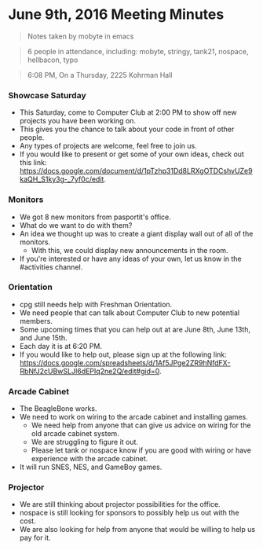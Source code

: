 # June 9th, 2016 Meeting Minutes
> Notes taken by mobyte in emacs

> 6 people in attendance, including: mobyte, stringy, tank21, nospace, hellbacon, typo

> 6:08 PM, On a Thursday, 2225 Kohrman Hall

### Showcase Saturday
- This Saturday, come to Computer Club at 2:00 PM to show off new projects you have been working on.
- This gives you the chance to talk about your code in front of other people.
- Any types of projects are welcome, feel free to join us.
- If you would like to present or get some of your own ideas, check out this link: https://docs.google.com/document/d/1pTzhp31Dd8LRXgOTDCshvUZe9kaQH_S1ky3g-_7yf0c/edit.

### Monitors
- We got 8 new monitors from pasportit's office.
- What do we want to do with them?
- An idea we thought up was to create a giant display wall out of all of the monitors.
  - With this, we could display new announcements in the room.
- If you're interested or have any ideas of your own, let us know in the #activities channel.

### Orientation
- cpg still needs help with Freshman Orientation.
- We need people that can talk about Computer Club to new potential members.
- Some upcoming times that you can help out at are June 8th, June 13th, and June 15th.
- Each day it is at 6:20 PM.
- If you would like to help out, please sign up at the following link: https://docs.google.com/spreadsheets/d/1Af5JPge2ZR9hNfdFX-RbNfJ2cUBwSLJI6dEPIq2ne2Q/edit#gid=0.

### Arcade Cabinet
- The BeagleBone works.
- We need to work on wiring to the arcade cabinet and installing games.
  - We need help from anyone that can give us advice on wiring for the old arcade cabinet system.
  - We are struggling to figure it out.
  - Please let tank or nospace know if you are good with wiring or have experience with the arcade cabinet.
- It will run SNES, NES, and GameBoy games.

### Projector
- We are still thinking about projector possibilities for the office.
- nospace is still looking for sponsors to possibly help us out with the cost.
- We are also looking for help from anyone that would be willing to help us pay for it.
